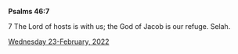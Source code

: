 **Psalms 46:7**

7 The Lord of hosts is with us; the God of Jacob is our refuge. Selah.

[Wednesday 23-February, 2022](https://t.me/s/daily_scripture)

